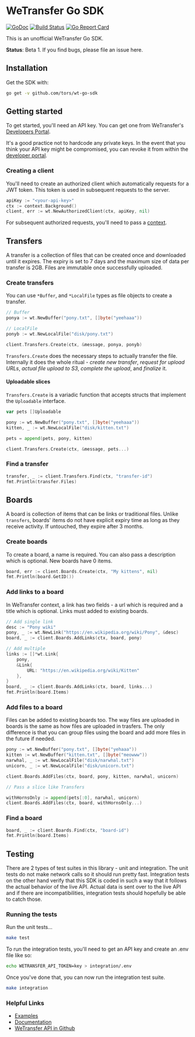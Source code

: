 # WeTransfer Go SDK
[![GoDoc](https://godoc.org/github.com/tors/wt-go-sdk/wt?status.svg)](https://godoc.org/github.com/tors/wt-go-sdk/wt) [![Build Status](https://travis-ci.org/tors/wt-go-sdk.svg?branch=master)](https://travis-ci.org/tors/wt-go-sdk) [![Go Report Card](https://goreportcard.com/badge/github.com/tors/wt-go-sdk)](https://goreportcard.com/report/github.com/tors/wt-go-sdk)

This is an unofficial WeTransfer Go SDK.

**Status**: Beta 1. If you find bugs, please file an issue here.

## Installation

Get the SDK with:

```bash
go get -v github.com/tors/wt-go-sdk
```

## Getting started

To get started, you'll need an API key. You can get one from WeTransfer's
[Developers Portal](https://developers.wetransfer.com/).

It's a good practice not to hardcode any private keys. In the event that you
think your API key might be compromised, you can revoke it from within the
[developer portal](https://developers.wetransfer.com/).

### Creating a client

You'll need to create an authorized client which automatically requests for a
JWT token. This token is used in subsequent requests to the server.

```go
apiKey := "<your-api-key>"
ctx := context.Background()
client, err := wt.NewAuthorizedClient(ctx, apiKey, nil)
```

For subsequent authorized requests, you'll need to pass a
[context](https://golang.org/pkg/context).

## Transfers

A transfer is a collection of files that can be created once and downloaded
until it expires. The expiry is set to 7 days and the maximum size of data per
transfer is 2GB. Files are immutable once successfully uploaded.

### Create transfers

You can use `*Buffer`, and `*LocalFile` types as file objects to create a
transfer.

```go
// Buffer
ponya := wt.NewBuffer("pony.txt", []byte("yeehaaa"))

// LocalFile
ponyb := wt.NewLocalFile("disk/pony.txt")

client.Transfers.Create(ctx, &message, ponya, ponyb)
```

`Transfers.Create` does the necessary steps to actually transfer the file.
Internally it does the whole ritual - _create new transfer_, _request for upload
URLs_, _actual file upload to S3_, _complete the upload_, and _finalize_ it.

#### Uploadable slices

`Transfers.Create` is a variadic function that accepts structs that implement
the `Uploadable` interface.

```go
var pets []Uploadable

pony := wt.NewBuffer("pony.txt", []byte("yeehaaa"))
kitten, _ := wt.NewLocalFile("disk/kitten.txt")

pets = append(pets, pony, kitten)

client.Transfers.Create(ctx, &message, pets...)
```

### Find a transfer

```go
transfer, _ := client.Transfers.Find(ctx, "transfer-id")
fmt.Println(transfer.Files)
```

## Boards

A board is collection of items that can be links or traditional files. Unlike
`transfers`, boards' items do not have explicit expiry time as long as they
receive activity. If untouched, they expire after 3 months.

### Create boards

To create a board, a name is required. You can also pass a description which is
optional. New boards have 0 items.

```go
board, err := client.Boards.Create(ctx, "My kittens", nil)
fmt.Println(board.GetID())
```

### Add links to a board

In WeTransfer context, a link has two fields - a url which is required
and a title which is optional. Links must added to existing boards.

```go
// Add single link
desc := "Pony wiki"
pony, _ := wt.NewLink("https://en.wikipedia.org/wiki/Pony", &desc)
board, _ := client.Boards.AddLinks(ctx, board, pony)

// Add multiple
links := []*wt.Link{
    pony,
    &Link{
        URL: "https://en.wikipedia.org/wiki/Kitten"
    },
}
board, _ := client.Boards.AddLinks(ctx, board, links...)
fmt.Println(board.Items)
```

### Add files to a board

Files can be added to existing boards too. The way files are uploaded in boards
is the same as how files are uploaded in trasfers. The only difference is that
you can group files using the board and add more files in the future if needed.

```go
pony := wt.NewBuffer("pony.txt", []byte("yehaaa"))
kitten := wt.NewBuffer("kitten.txt", []byte("meowww"))
narwhal, _ := wt.NewLocalFile("disk/narwhal.txt")
unicorn, _ := wt.NewLocalFile("disk/unicorn.txt")

client.Boards.AddFiles(ctx, board, pony, kitten, narwhal, unicorn)

// Pass a slice like Transfers

withHornsOnly := append(pets[:0], narwhal, unicorn)
client.Boards.AddFiles(ctx, board, withHornsOnly...)
```

### Find a board

```go
board, _ := client.Boards.Find(ctx, "board-id")
fmt.Println(board.Items)
```

## Testing

There are 2 types of test suites in this library - unit and integration. The
unit tests do not make network calls so it should run pretty fast.
Integration tests on the other hand verify that this SDK is coded in such a way
that it follows the actual behavior of the live API. Actual data is sent over
to the live API and if there are incompatibilities, integration tests should
hopefully be able to catch those.

### Running the tests

Run the unit tests...

```bash
make test
```

To run the integration tests, you'll need to get an API key and create an .env
file like so:

```bash
echo WETRANSFER_API_TOKEN=key > integration/.env
```

Once you've done that, you can now run the integration test suite.

```bash
make integration
```

### Helpful Links
- [Examples](https://github.com/tors/wt-go-sdk/tree/master/example)
- [Documentation](https://godoc.org/github.com/tors/wt-go-sdk/wt)
- [WeTransfer API in Github](https://wetransfer.github.io/wt-api-docs/index.html)
